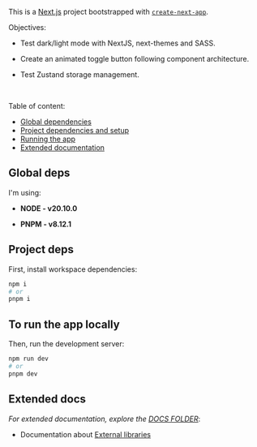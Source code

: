 This is a [Next.js](https://nextjs.org/) project bootstrapped with [`create-next-app`](https://github.com/vercel/next.js/tree/canary/packages/create-next-app).

Objectives:

- Test dark/light mode with NextJS, next-themes and SASS.

- Create an animated toggle button following component architecture.

- Test Zustand storage management.

<br/>

Table of content:

- [Global dependencies](#global-deps)
- [Project dependencies and setup](#project-deps)
- [Running the app](#to-run-the-app-locally)
- [Extended documentation](#extended-docs)

## Global deps

I'm using:

- **NODE - v20.10.0**

- **PNPM - v8.12.1**

## Project deps

First, install workspace dependencies:

```sh
npm i
# or
pnpm i
```

## To run the app locally

Then, run the development server:

```sh
npm run dev
# or
pnpm dev
```

## Extended docs

_For extended documentation, explore the [DOCS FOLDER](./docs/)_:

- Documentation about [External libraries](./docs/EXTERNAL_LIBRARIES.md)
